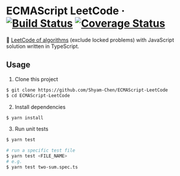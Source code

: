 # ECMAScript LeetCode &middot; [![Build Status](https://img.shields.io/circleci/project/github/Shyam-Chen/ECMAScript-LeetCode/master.svg)](https://circleci.com/gh/Shyam-Chen/ECMAScript-LeetCode) [![Coverage Status](https://img.shields.io/codecov/c/github/Shyam-Chen/ECMAScript-LeetCode/master.svg)](https://codecov.io/gh/Shyam-Chen/ECMAScript-LeetCode)

:whale: [LeetCode of algorithms](https://leetcode.com/problemset/algorithms/) (exclude locked problems) with JavaScript solution written in TypeScript.

## Usage

1. Clone this project

```sh
$ git clone https://github.com/Shyam-Chen/ECMAScript-LeetCode
$ cd ECMAScript-LeetCode
```

2. Install dependencies

```sh
$ yarn install
```

3. Run unit tests

```sh
$ yarn test

# run a specific test file
$ yarn test <FILE_NAME>
# e.g.
$ yarn test two-sum.spec.ts
```
